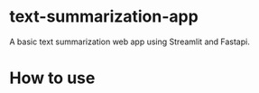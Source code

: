 # text-summarization-app
A basic text summarization web app using Streamlit and Fastapi.

# How to use
